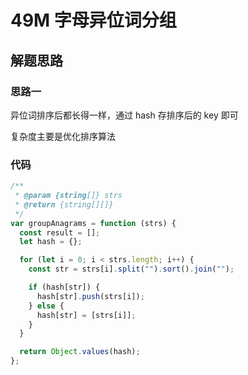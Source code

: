 # 49M 字母异位词分组

## 解题思路

### 思路一

异位词排序后都长得一样，通过 hash 存排序后的 key 即可

复杂度主要是优化排序算法

### 代码

```js
/**
 * @param {string[]} strs
 * @return {string[][]}
 */
var groupAnagrams = function (strs) {
  const result = [];
  let hash = {};

  for (let i = 0; i < strs.length; i++) {
    const str = strs[i].split("").sort().join("");

    if (hash[str]) {
      hash[str].push(strs[i]);
    } else {
      hash[str] = [strs[i]];
    }
  }

  return Object.values(hash);
};
```
